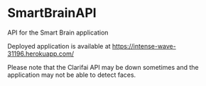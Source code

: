 # SmartBrainAPI
API for the Smart Brain application

Deployed application is available at https://intense-wave-31196.herokuapp.com/

Please note that the Clarifai API may be down sometimes and the application may not be able to detect faces.
